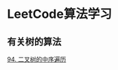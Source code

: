 # LeetCode算法学习

## 有关树的算法
[94. 二叉树的中序遍历](./src/main/java/tree/LeetCode94_binary_tree_inorder_traversal.java)
